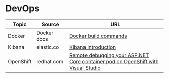 # DevOps

| Topic | Source | URL |
| --- | --- | --- |
| Docker | Docker docs | [Docker build commands](https://docs.docker.com/engine/reference/builder) |
| Kibana | elastic.co | [Kibana introduction](https://www.elastic.co/products/kibana)
| OpenShift | redhat.com | [Remote debugging your ASP.NET Core container pod on OpenShift with Visual Studio](https://developers.redhat.com/blog/2018/06/13/remotely-debug-asp-net-core-container-pod-on-openshift-with-visual-studio) |
